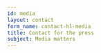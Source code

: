 ```yaml
---
id: media
layout: contact
form_name: contact-hl-media
title: Contact for the press
subject: Media matters
---
```

